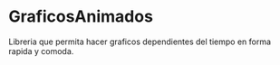 # GraficosAnimados
Libreria que permita hacer graficos dependientes del tiempo en forma rapida y comoda.
